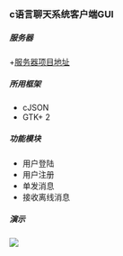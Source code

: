 ### c语言聊天系统客户端GUI

##### 服务器
+[服务器项目地址](https://github.com/quan930/c_im_system_server)

##### 所用框架
+ cJSON
+ GTK+ 2

##### 功能模块
+ 用户登陆
+ 用户注册
+ 单发消息
+ 接收离线消息

##### 演示
![](https://github.com/quan930/c_im_system_client_gui/blob/master/out.gif)